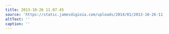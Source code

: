 ```yaml
---
title: 2013-10-26 11.07.45
source: 'https://static.jamesdigioia.com/uploads/2014/01/2013-10-26-11-07-45-scaled.jpg'
altText: ''
caption: ''
---
```


